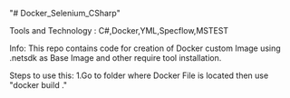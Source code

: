 "# Docker_Selenium_CSharp" 

Tools and Technology : C#,Docker,YML,Specflow,MSTEST

Info: This repo contains code for creation of Docker custom Image using .netsdk as Base Image and other require tool installation.

Steps to use this:
1.Go to folder where Docker File is located then use "docker build ."

